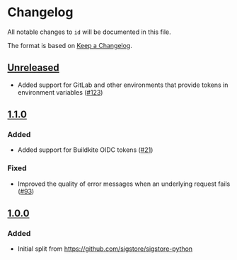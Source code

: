 # Changelog

All notable changes to `id` will be documented in this file.

The format is based on [Keep a Changelog](https://keepachangelog.com/en/1.0.0/).

## [Unreleased]

* Added support for GitLab and other environments that provide tokens in
  environment variables ([#123](https://github.com/di/id/pull/123))

## [1.1.0]

### Added

* Added support for Buildkite OIDC tokens
  ([#21](https://github.com/di/id/pull/21))

### Fixed

* Improved the quality of error messages when an underlying
  request fails ([#93](https://github.com/di/id/pull/93))

## [1.0.0]

### Added

* Initial split from https://github.com/sigstore/sigstore-python

<!--Release URLs -->
[Unreleased]: https://github.com/di/id/compare/v1.0.0...HEAD
[1.1.0]: https://github.com/di/id/compare/v1.0.0...v1.1.0
[1.0.0]: https://github.com/di/id/compare/v1.0.0a2...v1.0.0

